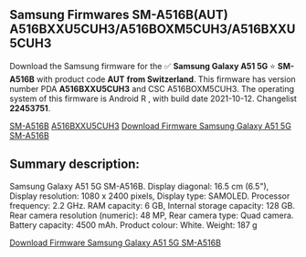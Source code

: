<h2>Samsung Firmwares SM-A516B(AUT) A516BXXU5CUH3/A516BOXM5CUH3/A516BXXU5CUH3</h2>
Download the Samsung firmware for the ✅ <strong>Samsung Galaxy A51 5G </strong> ⭐ <strong>SM-A516B</strong> with product code <strong>AUT</strong> <strong> from Switzerland</strong>. This firmware has version number PDA <strong>A516BXXU5CUH3</strong> and CSC A516BOXM5CUH3. The operating system of this firmware is Android R , with build date 2021-10-12. Changelist <strong>22453751</strong>.


[SM-A516B](https://samfirm.shop/samsung/model/SM-A516B)
[A516BXXU5CUH3](https://samfirm.shop/samsung/pda/A516BXXU5CUH3)
[Download Firmware Samsung Galaxy A51 5G SM-A516B](https://samfirm.shop/samsung/firmware/464550)
<h2>Summary description:</h2>
<p>Samsung Galaxy A51 5G SM-A516B. Display diagonal: 16.5 cm (6.5"), Display resolution: 1080 x 2400 pixels, Display type: SAMOLED. Processor frequency: 2.2 GHz. RAM capacity: 6 GB, Internal storage capacity: 128 GB. Rear camera resolution (numeric): 48 MP, Rear camera type: Quad camera. Battery capacity: 4500 mAh. Product colour: White. Weight: 187 g</p>


[Download Firmware Samsung Galaxy A51 5G SM-A516B](https://samfirm.shop/samsung/firmware/464550)
